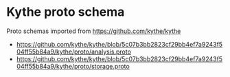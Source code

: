 # Kythe proto schema

Proto schemas imported from https://github.com/kythe/kythe

*   https://github.com/kythe/kythe/blob/5c07b3bb2823cf29bb4ef7a9243f504ff55b84a9/kythe/proto/analysis.proto
*   https://github.com/kythe/kythe/blob/5c07b3bb2823cf29bb4ef7a9243f504ff55b84a9/kythe/proto/storage.proto
